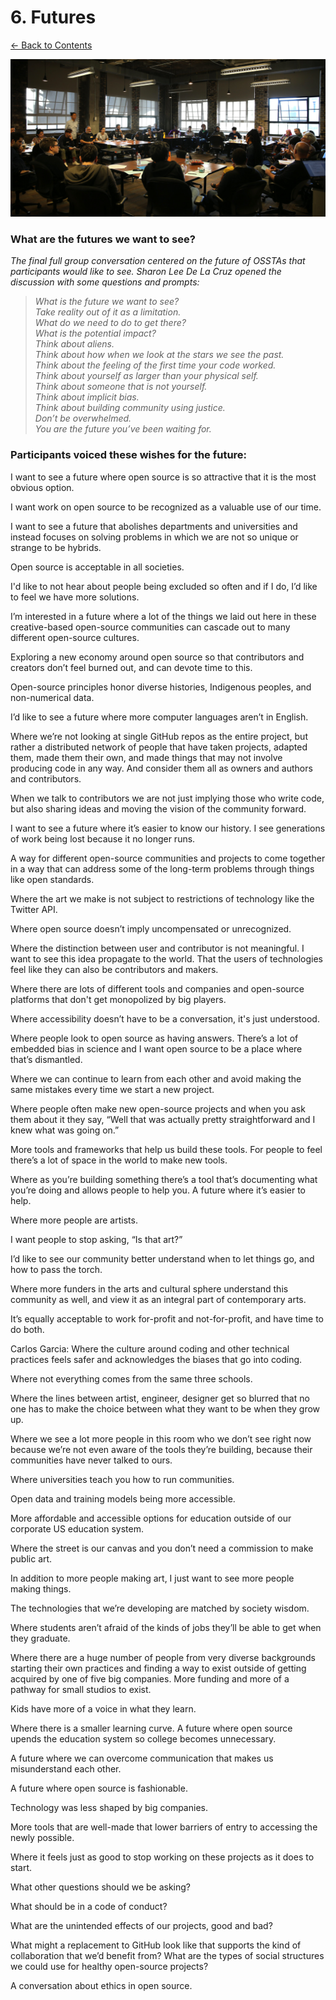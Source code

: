 # 6. Futures

[← Back to Contents](README.md)

![Futures discussion](images/ossta_futures.jpg)

### What are the futures we want to see?

*The final full group conversation centered on the future of OSSTAs that participants would like to see. Sharon Lee De La Cruz opened the discussion with some questions and prompts:*

> *What is the future we want to see?<br />
> Take reality out of it as a limitation.<br />
> What do we need to do to get there?<br />
> What is the potential impact?<br />
> Think about aliens.<br />
> Think about how when we look at the stars we see the past.<br />
> Think about the feeling of the first time your code worked.<br />
> Think about yourself as larger than your physical self.<br />
> Think about someone that is not yourself.<br />
> Think about implicit bias.<br />
> Think about building community using justice.<br />
> Don’t be overwhelmed.<br />
> You are the future you’ve been waiting for.*


### Participants voiced these wishes for the future:

I want to see a future where open source is so attractive that it is the most obvious option.

I want work on open source to be recognized as a valuable use of our time.

I want to see a future that abolishes departments and universities and instead focuses on solving problems in which we are not so unique or strange to be hybrids.

Open source is acceptable in all societies.

I'd like to not hear about people being excluded so often and if I do, I’d like to feel we have more solutions.

I’m interested in a future where a lot of the things we laid out here in these creative-based open-source communities can cascade out to many different open-source cultures.

Exploring a new economy around open source so that contributors and creators don’t feel burned out, and can devote time to this.

Open-source principles honor diverse histories, Indigenous peoples, and non-numerical data.

I’d like to see a future where more computer languages aren’t in English.

Where we’re not looking at single GitHub repos as the entire project, but rather a distributed network of people that have taken projects, adapted them, made them their own, and made things that may not involve producing code in any way. And consider them all as owners and authors and contributors. 

When we talk to contributors we are not just implying those who write code, but also sharing ideas and moving the vision of the community forward.

I want to see a future where it’s easier to know our history. I see generations of work being lost because it no longer runs.

A way for different open-source communities and projects to come together in a way that can address some of the long-term problems through things like open standards.

Where the art we make is not subject to restrictions of technology like the Twitter API.

Where open source doesn’t imply uncompensated or unrecognized.

Where the distinction between user and contributor is not meaningful. I want to see this idea propagate to the world. That the users of technologies feel like they can also be contributors and makers.

Where there are lots of different tools and companies and open-source platforms that don't get monopolized by big players.

Where accessibility doesn’t have to be a conversation, it's just understood.

Where people look to open source as having answers. There’s a lot of embedded bias in science and I want open source to be a place where that’s dismantled.

Where we can continue to learn from each other and avoid making the same mistakes every time we start a new project.

Where people often make new open-source projects and when you ask them about it they say, “Well that was actually pretty straightforward and I knew what was going on.”

More tools and frameworks that help us build these tools. For people to feel there’s a lot of space in the world to make new tools.

Where as you’re building something there’s a tool that’s documenting what you’re doing and allows people to help you. A future where it’s easier to help.

Where more people are artists.

I want people to stop asking, “Is that art?”

I’d like to see our community better understand when to let things go, and how to pass the torch.

Where more funders in the arts and cultural sphere understand this community as well, and view it as an integral part of contemporary arts.

It’s equally acceptable to work for-profit and not-for-profit, and have time to do both.

Carlos Garcia: Where the culture around coding and other technical practices feels safer and acknowledges the biases that go into coding.

Where not everything comes from the same three schools.

Where the lines between artist, engineer, designer get so blurred that no one has to make the choice between what they want to be when they grow up.

Where we see a lot more people in this room who we don’t see right now because we’re not even aware of the tools they’re building, because their communities have never talked to ours.

Where universities teach you how to run communities.

Open data and training models being more accessible.

More affordable and accessible options for education outside of our corporate US education system.

Where the street is our canvas and you don’t need a commission to make public art.

In addition to more people making art, I just want to see more people making things.

The technologies that we’re developing are matched by society wisdom.

Where students aren’t afraid of the kinds of jobs they’ll be able to get when they graduate.

Where there are a huge number of people from very diverse backgrounds starting their own practices and finding a way to exist outside of getting acquired by one of five big companies. More funding and more of a pathway for small studios to exist.

Kids have more of a voice in what they learn.

Where there is a smaller learning curve. A future where open source upends the education system so college becomes unnecessary.

A future where we can overcome communication that makes us misunderstand each other.

A future where open source is fashionable.

Technology was less shaped by big companies.

More tools that are well-made that lower barriers of entry to accessing the newly possible.

Where it feels just as good to stop working on these projects as it does to start.

What other questions should we be asking?

What should be in a code of conduct?

What are the unintended effects of our projects, good and bad?

What might a replacement to GitHub look like that supports the kind of collaboration that we’d benefit from? What are the types of social structures we could use for healthy open-source projects?

A conversation about ethics in open source.
